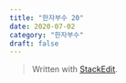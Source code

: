 ```yaml
---
title: "한자부수 20"
date: 2020-07-02
category: "한자부수"
draft: false
---
```



> Written with [StackEdit](https://stackedit.io/).
<!--stackedit_data:
eyJoaXN0b3J5IjpbOTg5Mzk5Nzk3XX0=
-->